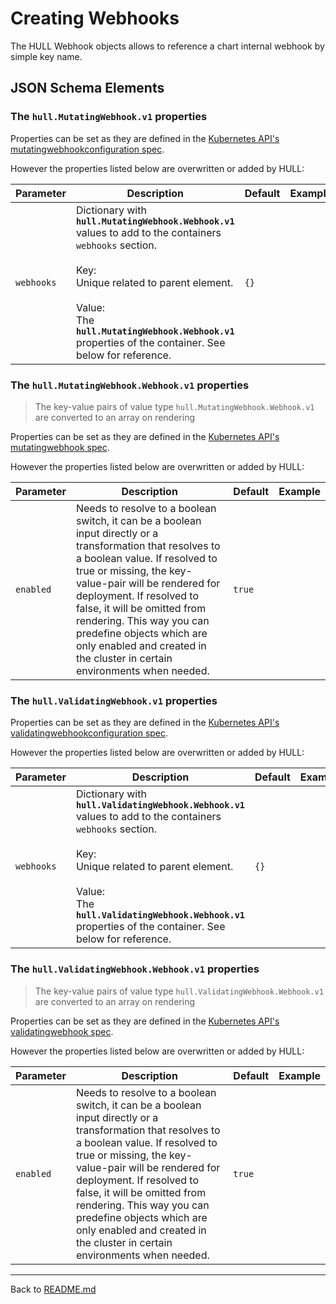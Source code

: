 # Creating Webhooks

The HULL Webhook objects allows to reference a chart internal webhook by simple key name.

## JSON Schema Elements

### The `hull.MutatingWebhook.v1` properties

Properties can be set as they are defined in the [Kubernetes API's mutatingwebhookconfiguration spec](https://kubernetes.io/docs/reference/generated/kubernetes-api/v1.23/#mutatingwebhookconfiguration-v1-admissionregistration-k8s-io). 

However the properties listed below are overwritten or added by HULL:

| Parameter | Description  | Default | Example 
| --------  | -------------| ------- | --------
| `webhooks` | Dictionary with **`hull.MutatingWebhook.Webhook.v1`** values to add to the containers `webhooks` section. <br><br>Key: <br>Unique related to parent element.<br><br>Value: <br>The **`hull.MutatingWebhook.Webhook.v1`** properties of the container. See below for reference.  | `{}` |

### The `hull.MutatingWebhook.Webhook.v1` properties

> The key-value pairs of value type `hull.MutatingWebhook.Webhook.v1` are converted to an array on rendering

Properties can be set as they are defined in the [Kubernetes API's mutatingwebhook spec](https://kubernetes.io/docs/reference/generated/kubernetes-api/v1.23/#mutatingwebhook-v1-admissionregistration-k8s-io). 

However the properties listed below are overwritten or added by HULL:

| Parameter | Description  | Default | Example 
| --------  | -------------| ------- | --------
`enabled` | Needs to resolve to a boolean switch, it can be a boolean input directly or a transformation that resolves to a boolean value. If resolved to true or missing, the key-value-pair will be rendered for deployment. If resolved to false, it will be omitted from rendering. This way you can predefine objects which are only enabled and created in the cluster in certain environments when needed. | `true` | 

### The `hull.ValidatingWebhook.v1` properties

Properties can be set as they are defined in the [Kubernetes API's validatingwebhookconfiguration spec](https://kubernetes.io/docs/reference/generated/kubernetes-api/v1.23/#validatingwebhookconfiguration-v1-admissionregistration-k8s-io). 

However the properties listed below are overwritten or added by HULL:

| Parameter | Description  | Default | Example 
| --------  | -------------| ------- | --------
| `webhooks` | Dictionary with **`hull.ValidatingWebhook.Webhook.v1`** values to add to the containers `webhooks` section. <br><br>Key: <br>Unique related to parent element.<br><br>Value: <br>The **`hull.ValidatingWebhook.Webhook.v1`** properties of the container. See below for reference.  | `{}` |

### The `hull.ValidatingWebhook.Webhook.v1` properties

> The key-value pairs of value type `hull.ValidatingWebhook.Webhook.v1` are converted to an array on rendering

Properties can be set as they are defined in the [Kubernetes API's validatingwebhook spec](https://kubernetes.io/docs/reference/generated/kubernetes-api/v1.23/#validatingwebhook-v1-admissionregistration-k8s-io). 

However the properties listed below are overwritten or added by HULL:

| Parameter | Description  | Default | Example 
| --------  | -------------| ------- | --------
`enabled` | Needs to resolve to a boolean switch, it can be a boolean input directly or a transformation that resolves to a boolean value. If resolved to true or missing, the key-value-pair will be rendered for deployment. If resolved to false, it will be omitted from rendering. This way you can predefine objects which are only enabled and created in the cluster in certain environments when needed. | `true` | 

---
Back to [README.md](./../README.md)